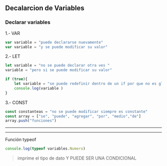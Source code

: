 ## Decalarcion de Variables

### Declarar variables

1.- VAR

```jsx
var variable = "puede declararse nuevamente"
var variable = "y se puede modificar su valor"
```

2.- LET

```jsx
let variable = "no se puede declarar otra ves "
variable = "pero si se puede modificar su valor"

if (true){
    let variable = "se puede redefinir dentro de un if por que no es global"
    console.log(variable )
}

```

3.- CONST

```jsx
const constanteas = "no se puede modificar siempre es constante"
const array = ["se", "puede", "agregar", "por", "medio","de"]
array.push("funciones")

```

---

---

Función typeof 

```jsx
console.log(typeof variables.Numero)
```

> imprime el tipo de dato Y PUEDE SER UNA CONDICIONAL
>
